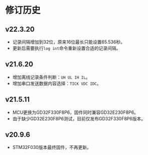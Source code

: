 # 修订历史

## v22.3.20

- 记录间隔增加到32位，原来16位最长只能设置65.536秒。
- 更新后需要执行`log int`命令重新设置合适的记录间隔。

## v21.6.20

- 增加离线记录条件判断：`UH UL IH IL`。
- 增加串口发送数据内容选择：`TICK VDC IDC`。

## v21.5.11

- MCU更换为GD32F330F8P6，固件同时兼容GD32E230F8P6。
- 由于缺少GD32E230F8P6测试，目前仅发布GD32F330F8P6版本。

## v20.9.6

- STM32F030版本最终固件，不再更新。